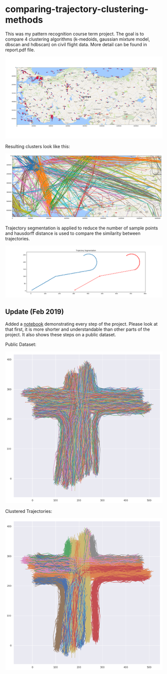 # comparing-trajectory-clustering-methods

This was my pattern recognition course term project. The goal is to compare 4 clustering algorithms (k-medoids, gaussian mixture model, dbscan and hdbscan) on civil flight data. More detail can be found in report.pdf file.

![A snapshot of data](data.png)

Resulting clusters look like this:

![Resulting clusters with one method](result.png)

Trajectory segmentation is applied to reduce the number of sample points and hausdorff distance is used to compare the similarity between trajectories.

![Trajectory Segmentation](segmentation.png)

## Update (Feb 2019)

Added a [notebook](demo/demo.ipynb) demonstrating every step of the project. Please look at that first, it is more shorter and understandable than other parts of the project. It also shows these steps on a public dataset.

Public Dataset:

![Public Dataset](demo/demo1.png)

Clustered Trajectories:

![Clustered Trajectories](demo/demo2.png)